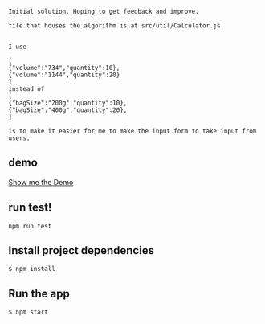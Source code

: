 ```
Initial solution. Hoping to get feedback and improve.

file that houses the algorithm is at src/util/Calculator.js


I use

[
{"volume":"734","quantity":10},
{"volume":"1144","quantity":20}
]
instead of
[
{"bagSize":"200g","quantity":10},
{"bagSize":"400g","quantity":20},
]

is to make it easier for me to make the input form to take input from users.
```

## demo

[Show me the Demo](http://yi-coffee.surge.sh/)

## run test!
```
npm run test
```

## Install project dependencies

```
$ npm install
```

## Run the app

```
$ npm start
```
